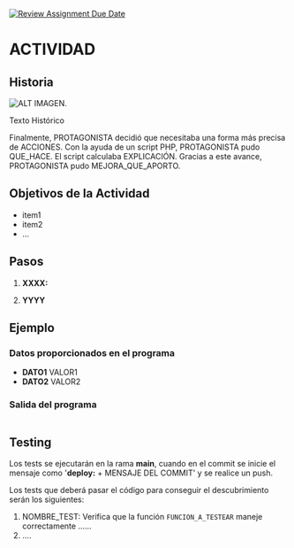 [![Review Assignment Due Date](https://classroom.github.com/assets/deadline-readme-button-22041afd0340ce965d47ae6ef1cefeee28c7c493a6346c4f15d667ab976d596c.svg)](https://classroom.github.com/a/daqNmpGl)
# ACTIVIDAD

## Historia

![ALT IMAGEN.](X.Y.jpg)

Texto Histórico

Finalmente, PROTAGONISTA decidió que necesitaba una forma más precisa de ACCIONES. Con la ayuda de un script PHP, PROTAGONISTA pudo QUE_HACE. El script calculaba EXPLICACIÓN. Gracias a este avance, PROTAGONISTA pudo MEJORA_QUE_APORTO.

## Objetivos de la Actividad

- item1
- item2
- ...

## Pasos

1. **XXXX:**

2. **YYYY**

## Ejemplo

### Datos proporcionados en el programa

- **DATO1** VALOR1
- **DATO2** VALOR2

### Salida del programa

```

```

## Testing

Los tests se ejecutarán en la rama **main**, cuando en el commit se inicie el mensaje como '**deploy:** + MENSAJE DEL COMMIT' y se realice un push.

Los tests que deberá pasar el código para conseguir el descubrimiento serán los siguientes:

1. NOMBRE_TEST: Verifica que la función `FUNCION_A_TESTEAR` maneje correctamente ......
2. ....

</div>
